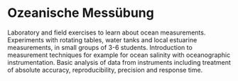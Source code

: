 # Ozeanische Messübung

Laboratory and field exercises to learn about ocean measurements. Experiments with rotating tables, water tanks and local estuarine measurements, in small groups of 3-6 students.  Introduction to measurement techniques for example for ocean salinity with oceanographic instrumentation.  Basic analysis of data from instruments including treatment of absolute accuracy, reproducibility, precision and response time.

```{tableofcontents}
```